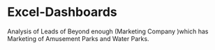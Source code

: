 # Excel-Dashboards
Analysis of Leads of Beyond enough (Marketing Company  )which has Marketing of Amusement Parks and Water Parks. 
